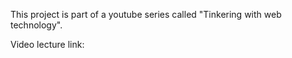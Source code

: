 This project is part of a youtube series called "Tinkering with web technology".

Video lecture link: 